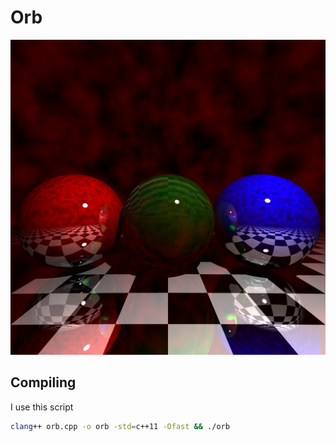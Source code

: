# Orb

![Alt text](https://github.com/CobaltXII/orb/blob/master/img/orb_4.png?raw=true)

## Compiling

I use this script

```bash
clang++ orb.cpp -o orb -std=c++11 -Ofast && ./orb
```